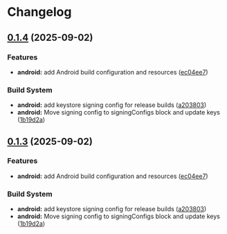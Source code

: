 # Changelog

## [0.1.4](https://github.com/odest/tauri-nextjs-template/compare/v0.1.3...v0.1.4) (2025-09-02)


### Features

* **android:** add Android build configuration and resources ([ec04ee7](https://github.com/odest/tauri-nextjs-template/commit/ec04ee706b02bbc815e4d45d2e48fffee57b8122))


### Build System

* **android:** add keystore signing config for release builds ([a203803](https://github.com/odest/tauri-nextjs-template/commit/a203803b0d4286019ab0f072910ddfd64d4c8e6f))
* **android:** Move signing config to signingConfigs block and update keys ([1b19d2a](https://github.com/odest/tauri-nextjs-template/commit/1b19d2af51bc0262d39c7954921f6e2216239c9e))

## [0.1.3](https://github.com/odest/tauri-nextjs-template/compare/v0.1.2...v0.1.3) (2025-09-02)


### Features

* **android:** add Android build configuration and resources ([ec04ee7](https://github.com/odest/tauri-nextjs-template/commit/ec04ee706b02bbc815e4d45d2e48fffee57b8122))


### Build System

* **android:** add keystore signing config for release builds ([a203803](https://github.com/odest/tauri-nextjs-template/commit/a203803b0d4286019ab0f072910ddfd64d4c8e6f))
* **android:** Move signing config to signingConfigs block and update keys ([1b19d2a](https://github.com/odest/tauri-nextjs-template/commit/1b19d2af51bc0262d39c7954921f6e2216239c9e))
